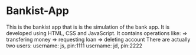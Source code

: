# Bankist-App
This is the bankist app that is is the simulation of the bank app.
It is developed using HTML, CSS and JavaScript.
It contains operations like:
=> transfering money
=> requesting loan
=> deleting account
There are actually two users:
username: js, pin:1111
username: jd, pin:2222
